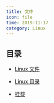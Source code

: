 ```yaml
---
title: 文件
icon: file
time: 2019-11-17
category: Linux
---
```


## 目录

- [Linux 文件](file.md)

- [Linux 目录](dir.md)

- [挂载](mount.md)
